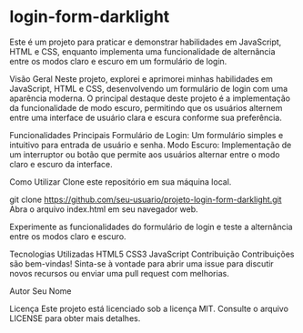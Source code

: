 # login-form-darklight
Este é um projeto para praticar e demonstrar habilidades em JavaScript, HTML e CSS, enquanto implementa uma funcionalidade de alternância entre os modos claro e escuro em um formulário de login.

Visão Geral
Neste projeto, explorei e aprimorei minhas habilidades em JavaScript, HTML e CSS, desenvolvendo um formulário de login com uma aparência moderna. O principal destaque deste projeto é a implementação da funcionalidade de modo escuro, permitindo que os usuários alternem entre uma interface de usuário clara e escura conforme sua preferência.

Funcionalidades Principais
Formulário de Login: Um formulário simples e intuitivo para entrada de usuário e senha.
Modo Escuro: Implementação de um interruptor ou botão que permite aos usuários alternar entre o modo claro e escuro da interface.

Como Utilizar
Clone este repositório em sua máquina local.

git clone https://github.com/seu-usuario/projeto-login-form-darklight.git
Abra o arquivo index.html em seu navegador web.

Experimente as funcionalidades do formulário de login e teste a alternância entre os modos claro e escuro.

Tecnologias Utilizadas
HTML5
CSS3
JavaScript
Contribuição
Contribuições são bem-vindas! Sinta-se à vontade para abrir uma issue para discutir novos recursos ou enviar uma pull request com melhorias.

Autor
Seu Nome

Licença
Este projeto está licenciado sob a licença MIT. Consulte o arquivo LICENSE para obter mais detalhes.

